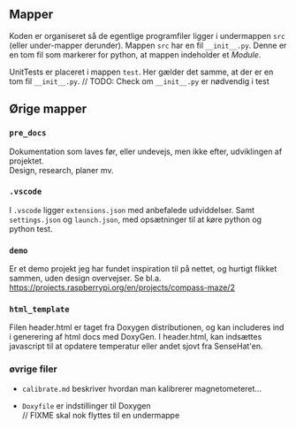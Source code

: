 ## Mapper

Koden er organiseret så de egentlige programfiler ligger i undermappen `src` (eller under-mapper derunder).
Mappen `src` har en fil `__init__.py`. Denne er en tom fil som markerer for python, at mappen indeholder et _Module_.

UnitTests er placeret i mappen `test`. Her gælder det samme, at der er en tom fil `__init__.py`.
// TODO: Check om `__init__.py` er nødvendig i test

## Ørige mapper

### `pre_docs`

Dokumentation som laves før, eller undevejs, men ikke efter, udviklingen af projektet.  
Design, research, planer mv.

### `.vscode`

I `.vscode`  ligger `extensions.json` med anbefalede udviddelser. Samt `settings.json` og `launch.json`, med opsætninger til at køre python og python test.

### `demo`

Er et demo projekt jeg har fundet inspiration til på nettet, og hurtigt flikket sammen, uden design overvejser.
Se bl.a. <https://projects.raspberrypi.org/en/projects/compass-maze/2>

### `html_template`

Filen header.html er taget fra Doxygen distributionen, og kan includeres ind i generering af html docs med DoxyGen. I header.html, kan indsættes javascript til at opdatere temperatur eller andet sjovt fra SenseHat'en.

### øvrige filer

* `calibrate.md` beskriver hvordan man kalibrerer magnetometeret...

* `Doxyfile` er indstillinger til Doxygen  
   // FIXME skal nok flyttes til en undermappe
